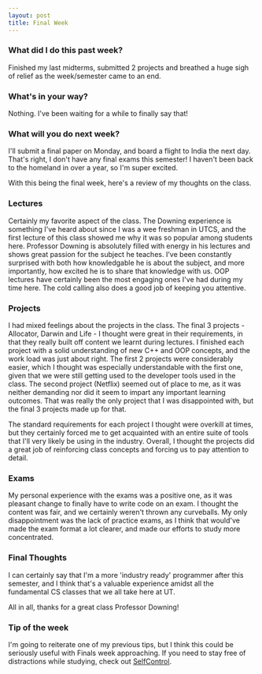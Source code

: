 ```yaml
---
layout: post
title: Final Week
---
```


### What did I do this past week?
Finished my last midterms, submitted 2 projects and breathed a huge sigh of relief as the week/semester came to an end.

### What's in your way?
Nothing. I've been waiting for a while to finally say that!

### What will you do next week?
I'll submit a final paper on Monday, and board a flight to India the next day. That's right, I don't have any final exams this semester! I haven't been back to the homeland in over a year, so I'm super excited.

With this being the final week, here's a review of my thoughts on the class.

### Lectures
Certainly my favorite aspect of the class. The Downing experience is something I've heard about since I was a wee freshman in UTCS, and the first lecture of this class showed me why it was so popular among students here. Professor Downing is absolutely filled with energy in his lectures and shows great passion for the subject he teaches. I've been constantly surprised with both how knowledgable he is about the subject, and more importantly, how excited he is to share that knowledge with us. OOP lectures have certainly been the most engaging ones I've had during my time here. The cold calling also does a good job of keeping you attentive.

### Projects
I had mixed feelings about the projects in the class. The final 3 projects - Allocator, Darwin and Life - I thought were great in their requirements, in that they really built off content we learnt during lectures. I finished each project with a solid understanding of new C++ and OOP concepts, and the work load was just about right. The first 2 projects were considerably easier, which I thought was especially understandable with the first one, given that we were still getting used to the developer tools used in the class. The second project (Netflix) seemed out of place to me, as it was neither demanding nor did it seem to impart any important learning outcomes. That was really the only project that I was disappointed with, but the final 3 projects made up for that.

The standard requirements for each project I thought were overkill at times, but they certainly forced me to get acquainted with an entire suite of tools that I'll very likely be using in the industry. Overall, I thought the projects did a great job of reinforcing class concepts and forcing us to pay attention to detail.

### Exams
My personal experience with the exams was a positive one, as it was pleasant change to finally have to write code on an exam. I thought the content was fair, and we certainly weren't thrown any curveballs. My only disappointment was the lack of practice exams, as I think that would've made the exam format a lot clearer, and made our efforts to study more concentrated.

### Final Thoughts
I can certainly say that I'm a more 'industry ready' programmer after this semester, and I think that's a valuable experience amidst all the fundamental CS classes that we all take here at UT.

All in all, thanks for a great class Professor Downing!

### Tip of the week
I'm going to reiterate one of my previous tips, but I think this could be seriously useful with Finals week approaching. If you need to stay free of distractions while studying, check out [SelfControl](https://selfcontrolapp.com).